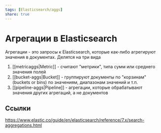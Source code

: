 ```yaml
---
tags: [Elasticsearch/aggs]
share: true
---
```

# Агрегации в Elasticsearch 
Агрегации - это запросы к Elasticsearch, которые как-либо агрегируют значения в документах. Делятся на три вида
1. [[metricaggs|Metric]] - считают "метрики", типа сумм или среднего значения полей
2. [[bucket-aggs|Bucket]] - группируют документы по "корзинам" (buckets or bins) по значениям, диапазонам значений и т.п.
3. [[pipeline-aggs|Pipeline]] - агрегации, которые обрабатывают значения других агрегаций, а не документов

## Ссылки
https://www.elastic.co/guide/en/elasticsearch/reference/7.x/search-aggregations.html
